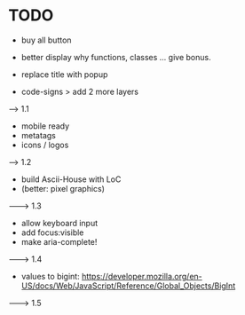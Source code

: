 # TODO

- buy all button

- better display why functions, classes ... give bonus.

- replace title with popup

- code-signs > add 2 more layers


--> 1.1

- mobile ready
- metatags
- icons / logos

--> 1.2

- build Ascii-House with LoC
- (better: pixel graphics)


---> 1.3

- allow keyboard input
- add focus:visible
- make aria-complete!

---> 1.4

- values to bigint: https://developer.mozilla.org/en-US/docs/Web/JavaScript/Reference/Global_Objects/BigInt

---> 1.5